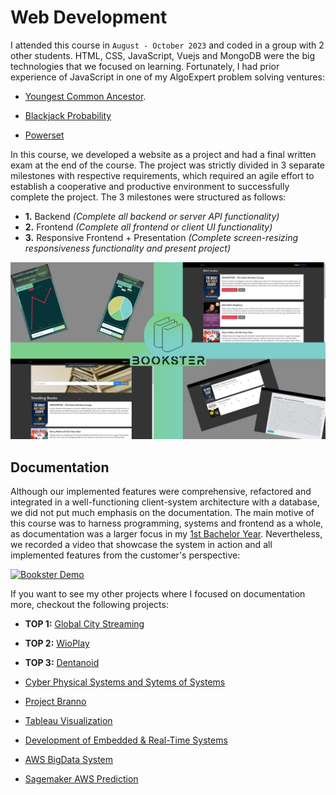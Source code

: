# Web Development

I attended this course in `August - October 2023` and coded in a group with 2 other students. HTML, CSS, JavaScript, Vuejs and MongoDB were the big technologies that we focused on learning. Fortunately, I had prior experience of JavaScript in one of my AlgoExpert problem solving ventures:

- [Youngest Common Ancestor](https://github.com/mrjex/AlgoExpert/tree/main/Executionary%20Code/Graphs/Youngest-Common-Ancestor).

- [Blackjack Probability](https://github.com/mrjex/AlgoExpert/tree/main/Executionary%20Code/Recursion/Blackjack%20Probability)

- [Powerset](https://github.com/mrjex/AlgoExpert/tree/main/Executionary%20Code/Recursion/Powerset)


In this course, we developed a website as a project and had a final written exam at the end of the course. The project was strictly divided in 3 separate milestones with respective requirements, which required an agile effort to establish a cooperative and productive environment to successfully complete the project. The 3 milestones were structured as follows:

- **1.** Backend *(Complete all backend or server API functionality)*
- **2.** Frontend *(Complete all frontend or client UI functionality)*
- **3.** Responsive Frontend + Presentation *(Complete screen-resizing responsiveness functionality and present project)*

![teaser-img](images/teaser.png)

## Documentation

Although our implemented features were comprehensive, refactored and integrated in a well-functioning client-system architecture with a database, we did not put much emphasis on the documentation. The main motive of this course was to harness programming, systems and frontend as a whole, as documentation was a larger focus in my [1st Bachelor Year](https://gitlab.com/jex-projects/mrjex/-/tree/main/projects/1.%20courses/year-1?ref_type=heads). Nevertheless, we recorded a video that showcase the system in action and all implemented features from the customer's perspective:

[![Bookster Demo](https://img.youtube.com/vi/3EczvSPDzhU/maxresdefault.jpg)](https://www.youtube.com/watch?v=3EczvSPDzhU)


If you want to see my other projects where I focused on documentation more, checkout the following projects:

- **TOP 1:** [Global City Streaming](https://github.com/mrjex/Global-City-Streaming)

- **TOP 2:** [WioPlay](https://github.com/Indomet/WioPlay)

- **TOP 3:** [Dentanoid](https://github.com/Dentanoid?view_as=public)

- [Cyber Physical Systems and Sytems of Systems](https://github.com/mrjex/Cyber-Physical-Systems-and-Sytems-of-Systems)

- [Project Branno](https://github.com/mrjex/Project-Branno)

- [Tableau Visualization](https://github.com/mrjex/Tableau-Visualization)

- [Development of Embedded & Real-Time Systems](https://github.com/mrjex/Embedded-and-Real-Time-Systems)

- [AWS BigData System](https://github.com/mrjex/AWS-BigData-System)

- [Sagemaker AWS Prediction](https://github.com/mrjex/AWS-Sagemaker-System)